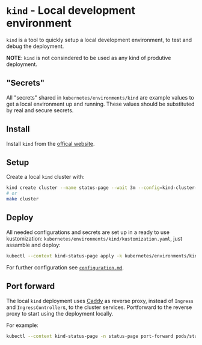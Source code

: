 # `kind` - Local development environment

`kind` is a tool to quickly setup a local development environment, to test and debug the deployment.

**NOTE**: `kind` is not consindered to be used as any kind of produtive deployment.

## "Secrets"

All "secrets" shared in `kubernetes/environments/kind` are example values to get a local environment up and running. These values should be substituted by real and secure secrets.

## Install

Install `kind` from the [offical website](https://kind.sigs.k8s.io/).

## Setup

Create a local `kind` cluster with:

```bash
kind create cluster --name status-page --wait 3m --config=kind-cluster-config.yaml
# or
make cluster
```

## Deploy

All needed configurations and secrets are set up in a ready to use kustomization: `kubernetes/environments/kind/kustomization.yaml`, just assamble and deploy:

```bash
kubectl --context kind-status-page apply -k kubernetes/environments/kind
```

For further configuration see [`configuration.md`](configuration.md).

## Port forward

The local `kind` deployment uses [Caddy](https://caddyserver.com/) as reverse proxy, instead of `Ingress` and `IngressController`s, to the cluster services. Portforward to the reverse proxy to start using the deployment locally.

For example:

```bash
kubectl --context kind-status-page -n status-page port-forward pods/status-page-reverse-proxy-78d588d58b-7rdn6 8080:8080
```
